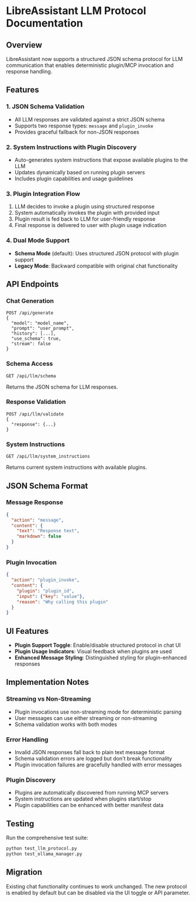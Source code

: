 # LibreAssistant LLM Protocol Documentation

## Overview

LibreAssistant now supports a structured JSON schema protocol for LLM communication that enables deterministic plugin/MCP invocation and response handling.

## Features

### 1. JSON Schema Validation
- All LLM responses are validated against a strict JSON schema
- Supports two response types: `message` and `plugin_invoke`
- Provides graceful fallback for non-JSON responses

### 2. System Instructions with Plugin Discovery
- Auto-generates system instructions that expose available plugins to the LLM
- Updates dynamically based on running plugin servers
- Includes plugin capabilities and usage guidelines

### 3. Plugin Integration Flow
1. LLM decides to invoke a plugin using structured response
2. System automatically invokes the plugin with provided input
3. Plugin result is fed back to LLM for user-friendly response
4. Final response is delivered to user with plugin usage indication

### 4. Dual Mode Support
- **Schema Mode** (default): Uses structured JSON protocol with plugin support
- **Legacy Mode**: Backward compatible with original chat functionality

## API Endpoints

### Chat Generation
```
POST /api/generate
{
  "model": "model_name",
  "prompt": "user_prompt", 
  "history": [...],
  "use_schema": true,
  "stream": false
}
```

### Schema Access
```
GET /api/llm/schema
```
Returns the JSON schema for LLM responses.

### Response Validation
```
POST /api/llm/validate
{
  "response": {...}
}
```

### System Instructions
```
GET /api/llm/system_instructions
```
Returns current system instructions with available plugins.

## JSON Schema Format

### Message Response
```json
{
  "action": "message",
  "content": {
    "text": "Response text",
    "markdown": false
  }
}
```

### Plugin Invocation
```json
{
  "action": "plugin_invoke",
  "content": {
    "plugin": "plugin_id",
    "input": {"key": "value"},
    "reason": "Why calling this plugin"
  }
}
```

## UI Features

- **Plugin Support Toggle**: Enable/disable structured protocol in chat UI
- **Plugin Usage Indicators**: Visual feedback when plugins are used
- **Enhanced Message Styling**: Distinguished styling for plugin-enhanced responses

## Implementation Notes

### Streaming vs Non-Streaming
- Plugin invocations use non-streaming mode for deterministic parsing
- User messages can use either streaming or non-streaming
- Schema validation works with both modes

### Error Handling
- Invalid JSON responses fall back to plain text message format
- Schema validation errors are logged but don't break functionality
- Plugin invocation failures are gracefully handled with error messages

### Plugin Discovery
- Plugins are automatically discovered from running MCP servers
- System instructions are updated when plugins start/stop
- Plugin capabilities can be enhanced with better manifest data

## Testing

Run the comprehensive test suite:
```bash
python test_llm_protocol.py
python test_ollama_manager.py
```

## Migration

Existing chat functionality continues to work unchanged. The new protocol is enabled by default but can be disabled via the UI toggle or API parameter.
